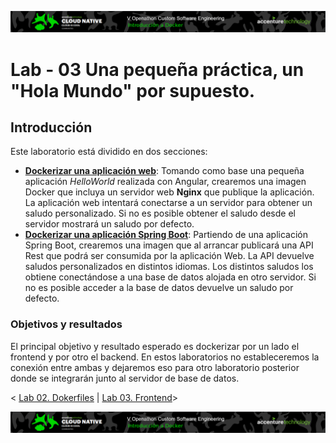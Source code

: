 <p align="center">
    <img src="../resources/header.png">
</p>

# Lab - 03 Una pequeña práctica, un "Hola Mundo" por supuesto.

## Introducción

Este laboratorio está dividido en dos secciones:

- [**Dockerizar una aplicación web**](./frontend): Tomando como base una pequeña aplicación *HelloWorld* realizada con Angular, crearemos una imagen Docker que incluya un servidor web **Nginx** que publique la aplicación. La aplicación web intentará conectarse a un servidor para obtener un saludo personalizado. Si no es posible obtener el saludo desde el servidor mostrará un saludo por defecto.  
- [**Dockerizar una aplicación Spring Boot**](./backend): Partiendo de una aplicación Spring Boot, crearemos una imagen que al arrancar publicará una API Rest que podrá ser consumida por la aplicación Web. La API devuelve saludos personalizados en distintos idiomas. Los distintos saludos los obtiene conectándose a una base de datos alojada en otro servidor. Si no es posible acceder a la base de datos devuelve un saludo por defecto.


### Objetivos y resultados
El principal objetivo y resultado esperado es dockerizar por un lado el frontend y por otro el backend. En estos laboratorios no estableceremos la conexión entre ambas y dejaremos eso para otro laboratorio posterior donde se integrarán junto al servidor de base de datos.

< [Lab 02. Dokerfiles](../lab-02) | [Lab 03. Frontend](./frontend)>

<p align="center">
    <img src="../resources/header.png">
</p>
